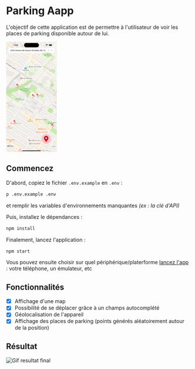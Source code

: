 # Parking Aapp

L'objectif de cette application est de permettre à l'utilisateur de voir les places de parking disponible autour de lui.


<img src="screenshot.png" alt="Page d'accueil de l'application" height="300"/>

## Commencez

D'abord, copiez le fichier `.env.example` en `.env` :
```bash
p .env.example .env
```
et remplir les variables d'environnements manquantes *(ex : la clé d'API)*

Puis, installez le dépendances :
```bash
npm install
```

Finalement, lancez l'application :
```bash
npm start
```

Vous pouvez ensuite choisir sur quel périphérique/platerforme [lancez l'app](https://docs.expo.dev/get-started/create-a-new-app/#opening-the-app-on-your-phonetablet) : votre téléphone, un émulateur, etc

## Fonctionnalités

- [x] Affichage d'une map
- [x] Possibilité de se déplacer grâce à un champs autocomplété
- [x] Géolocalisation de l'appareil
- [x] Affichage des places de parking (points générés aléatoirement autour de la position)

## Résultat

![Gif resultat final](screen-recording.gif)